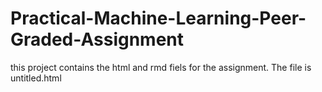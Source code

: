 # Practical-Machine-Learning-Peer-Graded-Assignment
this project contains the html and rmd fiels for the assignment.  The file is untitled.html

